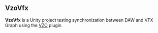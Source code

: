 VzoVfx
------

**VzoVfx** is a Unity project testing synchronization between DAW and VFX Graph using the [VZO] plugin.

[VZO]: https://github.com/keijiro/vzo
